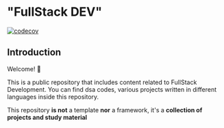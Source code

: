 # "FullStack DEV"

[![codecov](https://codecov.io/gh/MarioCarrion/todo-api-microservice-example/branch/main/graph/badge.svg)](https://codecov.io/gh/MarioCarrion/todo-api-microservice-example)

## Introduction

Welcome! 👋

This is a public repository that includes content related to FullStack Development. You can find dsa codes, various projects written in different languages inside this repository.

This repository **is not** a template **nor** a framework, it's a **collection of projects and study material**
